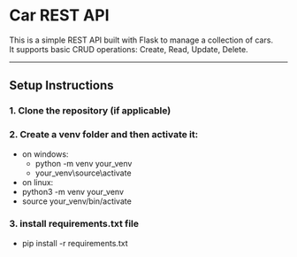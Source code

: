# Car REST API

This is a simple REST API built with Flask to manage a collection of cars.  
It supports basic CRUD operations: Create, Read, Update, Delete.

---

## Setup Instructions

### 1. Clone the repository (if applicable)

### 2. Create a venv folder and then activate it:
- on windows:
  * python -m venv your_venv
  * your_venv\source\activate
- on linux:
- python3 -m venv your_venv
- source your_venv/bin/activate

### 3. install requirements.txt file
- pip install -r requirements.txt
